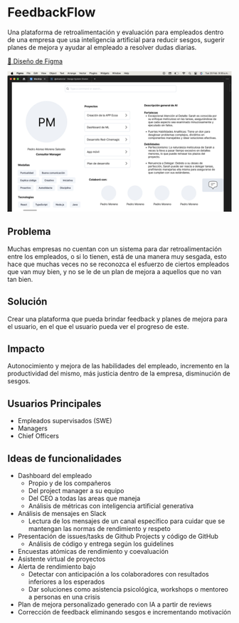 # FeedbackFlow

Una plataforma de retroalimentación y evaluación para empleados dentro de una empresa que usa inteligencia artificial para reducir sesgos, sugerir planes de mejora y ayudar al empleado a resolver dudas diarias.

[📌 Diseño de Figma](https://www.figma.com/file/klnYbVO4bRceWdcZrKkmZq/MockUp?type=design&node-id=0%3A1&mode=design&t=ZbcneFEULlyu53gy-1)

![Mockup](mockup.png)

## Problema 
Muchas empresas no cuentan con un sistema para dar retroalimentación entre los empleados, o si lo tienen, está de una manera muy sesgada, esto hace que muchas veces no se reconozca el esfuerzo de ciertos empleados que van muy bien, y no se le de un plan de mejora a aquellos que no van tan bien.

## Solución
Crear una plataforma que pueda brindar feedback y planes de mejora para el usuario, en el que el usuario pueda ver el progreso de este.

## Impacto
Autonocimiento y mejora de las habilidades del empleado, incremento en la productividad del mismo, más justicia dentro de la empresa, disminución de sesgos.

## Usuarios Principales
- Empleados supervisados (SWE)
- Managers
- Chief Officers

## Ideas de funcionalidades

- Dashboard del empleado
    - Propio y de los compañeros
    - Del project manager a su equipo
    - Del CEO a todas las areas que maneja
    - Análisis de métricas con inteligencia artificial generativa
- Análisis de mensajes en Slack
    - Lectura de los mensajes de un canal específico para cuidar que se mantengan las normas de rendimiento y respeto
- Presentación de issues/tasks de Github Projects y código de GitHub
    - Análisis de código y entrega según los guidelines
- Encuestas atómicas de rendimiento y coevaluación
- Asistente virtual de proyectos
- Alerta de rendimiento bajo
    - Detectar con anticipación a los colaboradores con resultados inferiores a los esperados
    - Dar soluciones como asistencia psicológica, workshops o mentoreo a personas en una crisis
- Plan de mejora personalizado generado con IA a partir de reviews
- Corrección de feedback eliminando sesgos e incrementando motivación
